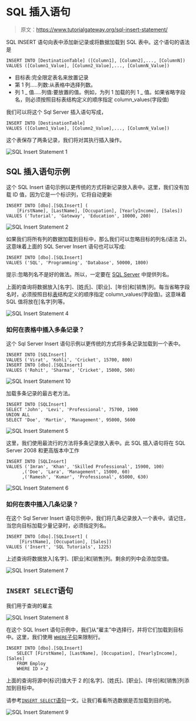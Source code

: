 # SQL 插入语句

> 原文：<https://www.tutorialgateway.org/sql-insert-statement/>

SQL INSERT 语句向表中添加新记录或将数据加载到 SQL 表中。这个语句的语法是

```
INSERT INTO [DestinationTable] ([Column1], [Column2],..., [ColumnN])
VALUES ([Column1_Value], [Column2_Value],..., [ColumnN_Value])
```

*   目标表:完全限定表名来放置记录
*   第 1 列…..列数:从表格中选择列数。
*   列 1 _ 值…..列值:要放置的值。例如，为列 1 加载的列 1 _ 值。如果省略字段名，则必须按照目标表结构定义的顺序指定 column_values(字段值)

我们可以将这个 Sql Server 插入语句写成，

```
INSERT INTO [DestinationTable]
VALUES ([Column1_Value], [Column2_Value],..., [ColumnN_Value])
```

这个表保存了两条记录，我们将对其执行插入操作。

![SQL Insert Statement 1](img/db5698e9d4f92ee49c54f4377c9ef3f0.png)

## SQL 插入语句示例

这个 SQL Insert 语句示例以更传统的方式将新记录放入表中。这里，我们没有加载 ID 值，因为它是一个标识列，它将自动更新

```
INSERT INTO [dbo].[SQLInsert] (
	[FirstName], [LastName], [Occupation], [YearlyIncome], [Sales])
VALUES ('Tutorial', 'Gateway', 'Education', 10000, 200)
```

![SQL Insert Statement 2](img/46b3ca459b00177d73705a44d7cdc263.png)

如果我们将所有列的数据加载到目标中，那么我们可以忽略目标的列名(语法 2)。这意味着上面的 SQL Server Insert 语句也可以写成:

```
INSERT INTO [dbo].[SQLInsert] 
VALUES ('SQL', 'Programming', 'Database', 50000, 1800)
```

提示:忽略列名不是好的做法。所以，一定要在 [SQL Server](https://www.tutorialgateway.org/sql/) 中提供列名。

上面的查询将数据放入[名字]、[姓氏]、[职业]、[年份]和[销售]列。每当省略字段名时，必须按照目标[表](https://www.tutorialgateway.org/sql-create-table/)结构定义的顺序指定 column_values(字段值)。这意味着 SQL 值将放在[名字]列等。

![SQL Insert Statement 4](img/03e2472ef9200c34fda593bf236e9902.png)

### 如何在表格中插入多条记录？

这个 Sql Server Insert 语句示例以更传统的方式将多条记录加载到一个表中。

```
INSERT INTO [SQLInsert] 
VALUES ('Virat', 'Kohli', 'Cricket', 15700, 800)
INSERT INTO [dbo].[SQLInsert] 
VALUES ('Rohit', 'Sharma', 'Cricket', 15000, 500)
```

![SQL Insert Statement 10](img/4989b6e12022da3266d3a3edde6cc107.png)

加载多条记录的最古老方法。

```
INSERT INTO [SQLInsert] 
SELECT 'John', 'Levi', 'Professional', 75700, 1900
UNION ALL
SELECT 'Doe', 'Martin', 'Management', 95000, 5600
```

![SQL Insert Statement 5](img/1fdce1dc12a0074efdde53674ab10c6b.png)

这里，我们使用最流行的方法将多条记录放入表中。此 SQL 插入语句将在 SQL Server 2008 和更高版本中工作

```
INSERT INTO [SQLInsert] 
VALUES ('Imran', 'Khan', 'Skilled Professional', 15900, 100)
      ,('Doe', 'Lara', 'Management', 15000, 60)
      ,('Ramesh', 'Kumar', 'Professional', 65000, 630)
```

![SQL Insert Statement 6](img/e23ccc206b18e5a6c5feee1b541b82dd.png)

### 如何在表中插入几条记录？

在这个 Sql Server Insert 语句示例中，我们将几条记录放入一个表中。请记住，当您向目标加载少量记录时，必须指定列名。

```
INSERT INTO [dbo].[SQLInsert] (
	 [FirstName], [Occupation], [Sales])
VALUES ('Insert', 'SQL Tutorials', 1225)
```

上述查询将数据放入[名字]、[职业]和[销售]列。剩余的列中会添加空值。

![SQL Insert Statement 7](img/97c6ff9f6dc1eeb408ea877821519e5f.png)

## `INSERT SELECT`语句

我们用于查询的雇主

![SQL Insert Statement 8](img/da19817b892ac83bb79dd2b95deed6d9.png)

在这个 SQL Insert 语句示例中，我们从“雇主”中选择行，并将它们加载到目标中。这里，我们使用 [`WHERE`子句](https://www.tutorialgateway.org/sql-where-clause/)来限制行。

```
INSERT INTO [dbo].[SQLInsert] 
	SELECT [FirstName], [LastName], [Occupation], [YearlyIncome], [Sales]
	FROM Employ
	WHERE ID > 2
```

上面的查询将源中[标识]值大于 2 的[名字]、[姓氏]、[职业]、[年份]和[销售]列添加到目标中。

请参考[`INSERT SELECT`语句](https://www.tutorialgateway.org/sql-insert-into-select-statement/)一文。让我们看看所选数据是否加载到目的地。

![SQL Insert Statement 9](img/9283af737b25724b89cf27ae96870ff1.png)